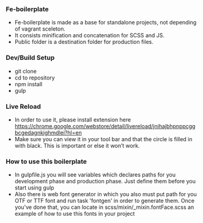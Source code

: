 ### Fe-boilerplate

- Fe-boilerplate is made as a base for standalone projects, not depending of vagrant sceleton.
- It consists minification and concatenation for SCSS and JS.
- Public folder is a destination folder for production files.

### Dev/Build Setup

- git clone
- cd to repository
- npm install
- gulp

### Live Reload

- In order to use it, please install extension here https://chrome.google.com/webstore/detail/livereload/jnihajbhpnppcggbcgedagnkighmdlei?hl=en
- Make sure you can view it in your tool bar and that the circle is filled in with black. This is important or else it won’t work.

### How to use this boilerplate

- In gulpfile.js you will see variables which declares paths for you development phase and production phase. Just define them before you start using gulp
- Also there is web font generator in which you also must put path for you OTF or TTF font and run task 'fontgen' in order to generate them. Once you've done that, you can locate in scss/mixin/_mixin.fontFace.scss an example of how to use this fonts in your project
